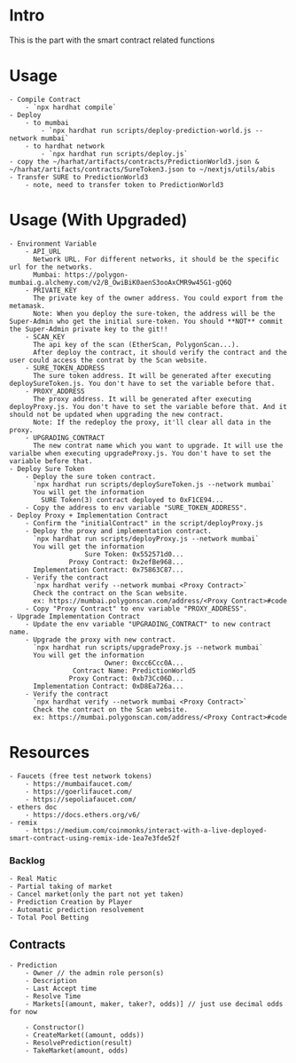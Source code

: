 # Intro
This is the part with the smart contract related functions

# Usage
    - Compile Contract
        - `npx hardhat compile`
    - Deploy
        - to mumbai
            - `npx hardhat run scripts/deploy-prediction-world.js --network mumbai`
        - to hardhat network
            - `npx hardhat run scripts/deploy.js`
    - copy the ~/harhat/artifacts/contracts/PredictionWorld3.json & ~/harhat/artifacts/contracts/SureToken3.json to ~/nextjs/utils/abis
    - Transfer SURE to PredictionWorld3
        - note, need to transfer token to PredictionWorld3

# Usage (With Upgraded)
    - Environment Variable
        - API_URL
          Network URL. For different networks, it should be the specific url for the networks.
          Mumbai: https://polygon-mumbai.g.alchemy.com/v2/B_OwiBiK0aenS3ooAxCMR9w45G1-gQ6Q
        - PRIVATE_KEY
          The private key of the owner address. You could export from the metamask.
          Note: When you deploy the sure-token, the address will be the Super-Admin who get the initial sure-token. You should **NOT** commit the Super-Admin private key to the git!!
        - SCAN_KEY
          The api key of the scan (EtherScan, PolygonScan...).
          After deploy the contract, it should verify the contract and the user could access the contrat by the Scan website.
        - SURE_TOKEN_ADDRESS
          The sure token address. It will be generated after executing deploySureToken.js. You don't have to set the variable before that.
        - PROXY_ADDRESS
          The proxy address. It will be generated after executing deployProxy.js. You don't have to set the variable before that. And it should not be updated when upgrading the new contract.
          Note: If the redeploy the proxy, it'll clear all data in the proxy.
        - UPGRADING_CONTRACT
          The new contrat name which you want to upgrade. It will use the varialbe when executing upgradeProxy.js. You don't have to set the variable before that.
    - Deploy Sure Token
        - Deploy the sure token contract.
          `npx hardhat run scripts/deploySureToken.js --network mumbai`
          You will get the information
            SURE Token(3) contract deployed to 0xF1CE94...
        - Copy the address to env variable "SURE_TOKEN_ADDRESS".
    - Deploy Proxy + Implementation Contract
        - Confirm the "initialContract" in the script/deployProxy.js
        - Deploy the proxy and implementation contract.
          `npx hardhat run scripts/deployProxy.js --network mumbai`
          You will get the information
                       Sure Token: 0x552571d0...
                   Proxy Contract: 0x2efBe968...
          Implementation Contract: 0x75863C87...
        - Verify the contract
          `npx hardhat verify --network mumbai <Proxy Contract>`
          Check the contract on the Scan website.
          ex: https://mumbai.polygonscan.com/address/<Proxy Contract>#code
        - Copy "Proxy Contract" to env variable "PROXY_ADDRESS".
    - Upgrade Implementation Contract
        - Update the env variable "UPGRADING_CONTRACT" to new contract name.
        - Upgrade the proxy with new contract.
          `npx hardhat run scripts/upgradeProxy.js --network mumbai`
          You will get the information
                            Owner: 0xcc6Ccc0A...
                    Contract Name: PredictionWorld5
                   Proxy Contract: 0xb73Cc06D...
          Implementation Contract: 0xD8Ea726a...
        - Verify the contract
          `npx hardhat verify --network mumbai <Proxy Contract>`
          Check the contract on the Scan website.
          ex: https://mumbai.polygonscan.com/address/<Proxy Contract>#code
        
# Resources
    - Faucets (free test network tokens)
        - https://mumbaifaucet.com/
        - https://goerlifaucet.com/
        - https://sepoliafaucet.com/
    - ethers doc
        - https://docs.ethers.org/v6/
    - remix
        - https://medium.com/coinmonks/interact-with-a-live-deployed-smart-contract-using-remix-ide-1ea7e3fde52f

### Backlog
    - Real Matic
    - Partial taking of market
    - Cancel market(only the part not yet taken)
    - Prediction Creation by Player
    - Automatic prediction resolvement
    - Total Pool Betting

## Contracts
    - Prediction
        - Owner // the admin role person(s)
        - Description
        - Last Accept time
        - Resolve Time
        - Markets[(amount, maker, taker?, odds)] // just use decimal odds for now

        - Constructor()
        - CreateMarket((amount, odds))
        - ResolvePrediction(result)
        - TakeMarket(amount, odds)